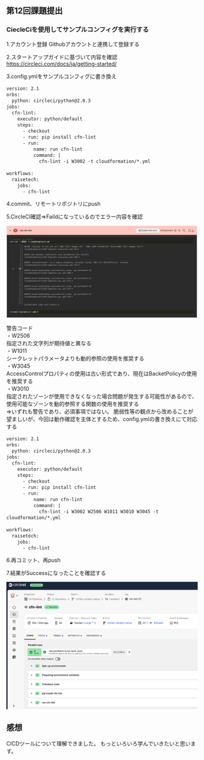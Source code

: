 ## 第12回課題提出

### CiecleCiを使用してサンプルコンフィグを実行する

1.アカウント登録
Githubアカウントと連携して登録する

2.スタートアップガイドに基づいて内容を確認
https://circleci.com/docs/ja/getting-started/

3.config.ymlをサンプルコンフィグに書き換え
```
version: 2.1
orbs:
  python: circleci/python@2.0.3
jobs:
  cfn-lint:
    executor: python/default
    steps:
      - checkout
      - run: pip install cfn-lint
      - run:
          name: run cfn-lint
          command: |
            cfn-lint -i W3002 -t cloudformation/*.yml

workflows:
  raisetech:
    jobs:
      - cfn-lint
```

4.commit、リモートリポジトリにpush

5.CircleCI確認⇒Faildになっているのでエラー内容を確認

![image](img/lecture12/img001.png)

警告コード<br>
・W2506<br>
指定された文字列が期待値と異なる<br>
・W1011<br>
シークレットパラメータよりも動的参照の使用を推奨する<br>
・W3045<br>
AccessControlプロパティの使用は古い形式であり、現在はBacketPolicyの使用を推奨する<br>
・W3010<br>
指定されたゾーンが使用できなくなった場合問題が発生する可能性があるので、使用可能なゾーンを動的参照する関数の使用を推奨する<br>
⇒いずれも警告であり、必須事項ではない。
脆弱性等の観点から改めることが望ましいが、今回は動作確認を主体とするため、config.ymlの書き換えにて対応する<br>

```
version: 2.1
orbs:
  python: circleci/python@2.0.3
jobs:
  cfn-lint:
    executor: python/default
    steps:
      - checkout
      - run: pip install cfn-lint
      - run:
          name: run cfn-lint
          command: |
            cfn-lint -i W3002 W2506 W1011 W3010 W3045 -t cloudformation/*.yml

workflows:
  raisetech:
    jobs:
      - cfn-lint
```

6.再コミット、再push

7.結果がSuccessになったことを確認する

![image](img/lecture12/img002.png)


## 感想
CICDツールについて理解できました。
もっといろいろ学んでいきたいと思います。